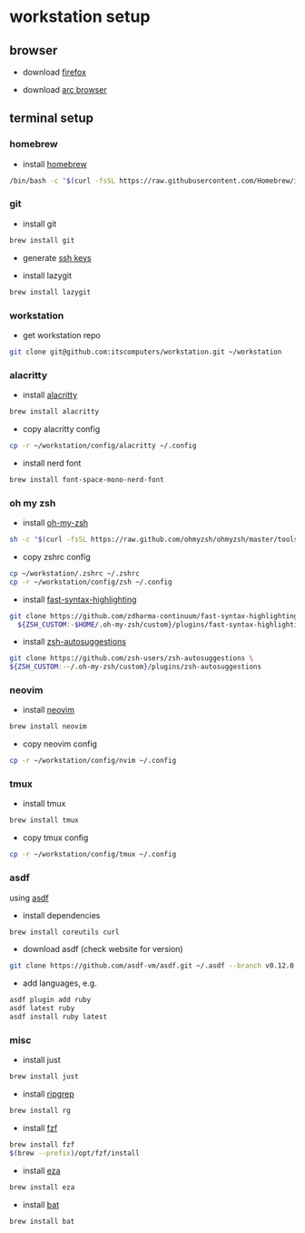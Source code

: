 # workstation setup

## browser

- download [firefox](https://www.mozilla.org/en-US/firefox/)

- download [arc browser](https://arc.net/)

## terminal setup

### homebrew

- install [homebrew](https://brew.sh)

```zsh
/bin/bash -c "$(curl -fsSL https://raw.githubusercontent.com/Homebrew/install/HEAD/install.sh)"
```

### git

- install git

```zsh
brew install git
```

- generate [ssh keys](https://docs.github.com/en/github/authenticating-to-github/connecting-to-github-with-ssh/generating-a-new-ssh-key-and-adding-it-to-the-ssh-agent)

- install lazygit

```zsh
brew install lazygit
```

### workstation

- get workstation repo

```zsh
git clone git@github.com:itscomputers/workstation.git ~/workstation
```

### alacritty

- install [alacritty](https://alacritty.org/config-alacritty.html)

```zsh
brew install alacritty
```

- copy alacritty config

```zsh
cp -r ~/workstation/config/alacritty ~/.config
```

- install nerd font

```zsh
brew install font-space-mono-nerd-font
```

### oh my zsh

- install [oh-my-zsh](https://ohmyz.sh/)

```zsh
sh -c "$(curl -fsSL https://raw.github.com/ohmyzsh/ohmyzsh/master/tools/install.sh)"
```

- copy zshrc config

```zsh
cp ~/workstation/.zshrc ~/.zshrc
cp -r ~/workstation/config/zsh ~/.config
```

- install [fast-syntax-highlighting](https://github.com/zdharma-continuum/fast-syntax-highlighting)

```zsh
git clone https://github.com/zdharma-continuum/fast-syntax-highlighting.git \
  ${ZSH_CUSTOM:-$HOME/.oh-my-zsh/custom}/plugins/fast-syntax-highlighting
```

- install [zsh-autosuggestions](https://github.com/zsh-users/zsh-autosuggestions)

```zsh
git clone https://github.com/zsh-users/zsh-autosuggestions \
${ZSH_CUSTOM:-~/.oh-my-zsh/custom}/plugins/zsh-autosuggestions
```

### neovim

- install [neovim](https://github.com/neovim/neovim/)

```zsh
brew install neovim
```

- copy neovim config

```zsh
cp -r ~/workstation/config/nvim ~/.config
```

### tmux

- install tmux

```zsh
brew install tmux
```

- copy tmux config

```zsh
cp -r ~/workstation/config/tmux ~/.config
```

### asdf

using [asdf](https://asdf-vm.com/guide/getting-started.html)

- install dependencies

```zsh
brew install coreutils curl
```

- download asdf (check website for version)

```zsh
git clone https://github.com/asdf-vm/asdf.git ~/.asdf --branch v0.12.0
```

- add languages, e.g.

```zsh
asdf plugin add ruby
asdf latest ruby
asdf install ruby latest
```

### misc

- install just

```zsh
brew install just
```

- install [ripgrep](https://github.com/BurntSushi/ripgrep)

```zsh
brew install rg
```

- install [fzf](https://github.com/junegunn/fzf)

```zsh
brew install fzf
$(brew --prefix)/opt/fzf/install
```

- install [eza](https://github.com/eza-community/eza)

```zsh
brew install eza
```

- install [bat](https://github.com/sharkdp/bat)

```zsh
brew install bat
```
